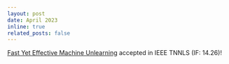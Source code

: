 ```yaml
---
layout: post
date: April 2023
inline: true
related_posts: false
---
```


[Fast Yet Effective Machine Unlearning](https://ieeexplore.ieee.org/document/10113700) accepted in IEEE TNNLS \(IF: 14.26\)!
